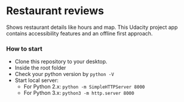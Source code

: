 # Restaurant reviews
Shows restaurant details like hours and map.
This Udacity project app contains accessibility features and an offline first approach.   

### How to start
* Clone this repository to your desktop.
* Inside the root folder
* Check your python version by `python -V`
* Start local server:
	- For Python 2.x: `python -m SimpleHTTPServer 8000`
	- For Python 3.x: `python3 -m http.server 8000`
